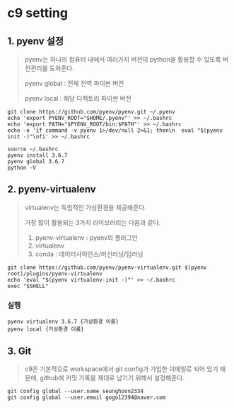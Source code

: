 # c9 setting

## 1. pyenv 설정

> pyenv는 하나의 컴퓨터 내에서 여러가지 버전의 python을 활용할 수 있또록 버전관리를 도와준다.
>
> pyenv global : 전체 전역 파이썬 버전
>
> pyenv local : 해당 디렉토리 파이썬 버전

```
git clone https://github.com/pyenv/pyenv.git ~/.pyenv
echo 'export PYENV_ROOT="$HOME/.pyenv"' >> ~/.bashrc
echo 'export PATH="$PYENV_ROOT/bin:$PATH"' >> ~/.bashrc
echo -e 'if command -v pyenv 1>/dev/null 2>&1; then\n  eval "$(pyenv init -)"\nfi' >> ~/.bashrc

source ~/.bashrc
pyenv install 3.6.7
pyenv global 3.6.7
python -V
```

## 2. pyenv-virtualenv

> virtualenv는 독립적인 가상환경을 제공해준다.
>
> 가장 많이 활용되는 3가지 라이브러리는 다음과 같다.
>
>  	1. pyenv-virtualenv : pyenv의 플러그인
>  	2. virtualenv
>  	3. conda : 데이터사이언스/머신러닝/딥러닝

```
git clone https://github.com/pyenv/pyenv-virtualenv.git $(pyenv root)/plugins/pyenv-virtualenv
echo 'eval "$(pyenv virtualenv-init -)"' >> ~/.bashrc
exec "$SHELL"
```

### 실행

```
pyenv virtualenv 3.6.7 {가상환경 이름}
pyenv local {가상환경 이름}
```

## 3. Git

> c9은 기본적으로 workspace에서 git config가 가입한 이메일로 되어 있기 때문에, github에 커밋 기록을 제대로 남기기 위해서 설정해준다.

```
git config global --user.name seunghoon2334
git config global --user.email gogo12394@naver.com
```

